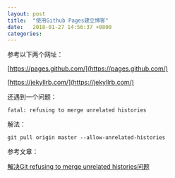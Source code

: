```yaml
---
layout: post
title:  "使用Github Pages建立博客"
date:   2018-01-27 14:56:37 +0800
categories:
---
```


参考以下两个网址：

[https://pages.github.com/](https://pages.github.com/)

[https://jekyllrb.com/](https://jekyllrb.com/)


还遇到一个问题：

`fatal: refusing to merge unrelated histories`

解法：

`git pull origin master --allow-unrelated-histories`

参考文章：

[解决Git refusing to merge unrelated histories问题](https://notes.wanghao.work/2017-06-28-%E8%A7%A3%E5%86%B3Git-refusing-to-merge-unrelated-histories%E9%97%AE%E9%A2%98.html)
